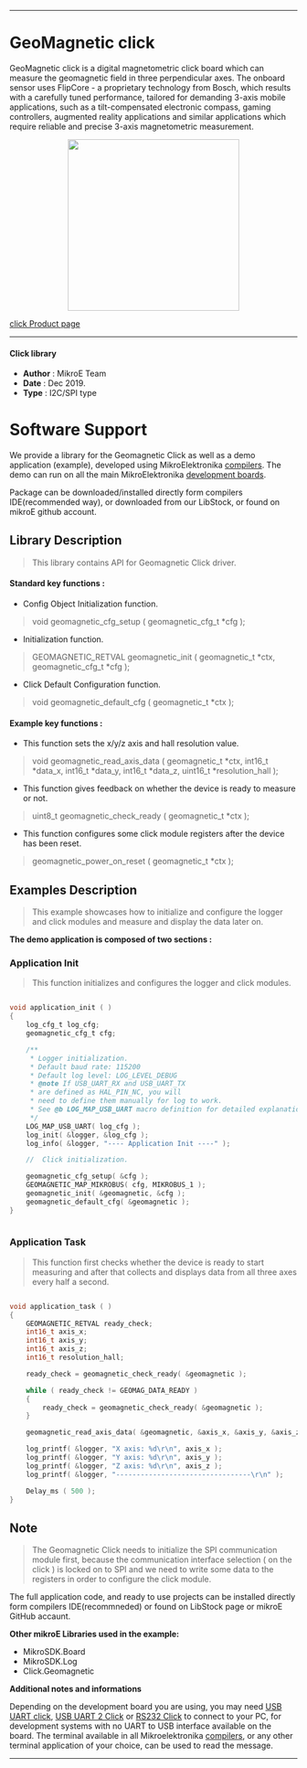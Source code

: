 

---
# GeoMagnetic click

GeoMagnetic click is a digital magnetometric click board which can measure the geomagnetic field in three perpendicular axes. The onboard sensor uses FlipCore - a proprietary technology from Bosch, which results with a carefully tuned performance, tailored for demanding 3-axis mobile applications, such as a tilt-compensated electronic compass, gaming controllers, augmented reality applications and similar applications which require reliable and precise 3-axis magnetometric measurement.

<p align="center">
  <img src="https://download.mikroe.com/images/click_for_ide/geomagnetic_click.png" height=300px>
</p>

[click Product page](https://www.mikroe.com/geomagnetic-click)

---


#### Click library 

- **Author**        : MikroE Team
- **Date**          : Dec 2019.
- **Type**          : I2C/SPI type


# Software Support

We provide a library for the Geomagnetic Click 
as well as a demo application (example), developed using MikroElektronika 
[compilers](https://shop.mikroe.com/compilers). 
The demo can run on all the main MikroElektronika [development boards](https://shop.mikroe.com/development-boards).

Package can be downloaded/installed directly form compilers IDE(recommended way), or downloaded from our LibStock, or found on mikroE github account. 

## Library Description

> This library contains API for Geomagnetic Click driver.

#### Standard key functions :

- Config Object Initialization function.
> void geomagnetic_cfg_setup ( geomagnetic_cfg_t *cfg ); 
 
- Initialization function.
> GEOMAGNETIC_RETVAL geomagnetic_init ( geomagnetic_t *ctx, geomagnetic_cfg_t *cfg );

- Click Default Configuration function.
> void geomagnetic_default_cfg ( geomagnetic_t *ctx );


#### Example key functions :

- This function sets the x/y/z axis and hall resolution value.
> void geomagnetic_read_axis_data ( geomagnetic_t *ctx, int16_t *data_x, int16_t *data_y, 
  int16_t *data_z, uint16_t *resolution_hall );
 
- This function gives feedback on whether the device is ready to measure or not.
> uint8_t geomagnetic_check_ready ( geomagnetic_t *ctx );

- This function configures some click module registers after the device has been reset.
> geomagnetic_power_on_reset ( geomagnetic_t *ctx );

## Examples Description

> This example showcases how to initialize and configure the logger and click modules and
  measure and display the data later on. 

**The demo application is composed of two sections :**

### Application Init 

> This function initializes and configures the logger and click modules. 

```c

void application_init ( )
{
    log_cfg_t log_cfg;
    geomagnetic_cfg_t cfg;

    /** 
     * Logger initialization.
     * Default baud rate: 115200
     * Default log level: LOG_LEVEL_DEBUG
     * @note If USB_UART_RX and USB_UART_TX 
     * are defined as HAL_PIN_NC, you will 
     * need to define them manually for log to work. 
     * See @b LOG_MAP_USB_UART macro definition for detailed explanation.
     */
    LOG_MAP_USB_UART( log_cfg );
    log_init( &logger, &log_cfg );
    log_info( &logger, "---- Application Init ----" );

    //  Click initialization.

    geomagnetic_cfg_setup( &cfg );
    GEOMAGNETIC_MAP_MIKROBUS( cfg, MIKROBUS_1 );
    geomagnetic_init( &geomagnetic, &cfg );
    geomagnetic_default_cfg( &geomagnetic );
}
  
```

### Application Task

> This function first checks whether the device is ready to start measuring and after that
  collects and displays data from all three axes every half a second. 

```c

void application_task ( )
{
    GEOMAGNETIC_RETVAL ready_check;
    int16_t axis_x;
    int16_t axis_y;
    int16_t axis_z;
    int16_t resolution_hall;

    ready_check = geomagnetic_check_ready( &geomagnetic );

    while ( ready_check != GEOMAG_DATA_READY )
    {
        ready_check = geomagnetic_check_ready( &geomagnetic );
    }

    geomagnetic_read_axis_data( &geomagnetic, &axis_x, &axis_y, &axis_z, &resolution_hall );

    log_printf( &logger, "X axis: %d\r\n", axis_x );
    log_printf( &logger, "Y axis: %d\r\n", axis_y );
    log_printf( &logger, "Z axis: %d\r\n", axis_z );
    log_printf( &logger, "---------------------------------\r\n" );

    Delay_ms ( 500 );
} 

```

## Note

> The Geomagnetic Click needs to initialize the SPI communication module first, because the
  communication interface selection ( on the click ) is locked on to SPI and we need to write
  some data to the registers in order to configure the click module.

The full application code, and ready to use projects can be  installed directly form compilers IDE(recommneded) or found on LibStock page or mikroE GitHub accaunt.

**Other mikroE Libraries used in the example:** 

- MikroSDK.Board
- MikroSDK.Log
- Click.Geomagnetic

**Additional notes and informations**

Depending on the development board you are using, you may need 
[USB UART click](https://shop.mikroe.com/usb-uart-click), 
[USB UART 2 Click](https://shop.mikroe.com/usb-uart-2-click) or 
[RS232 Click](https://shop.mikroe.com/rs232-click) to connect to your PC, for 
development systems with no UART to USB interface available on the board. The 
terminal available in all Mikroelektronika 
[compilers](https://shop.mikroe.com/compilers), or any other terminal application 
of your choice, can be used to read the message.



---
